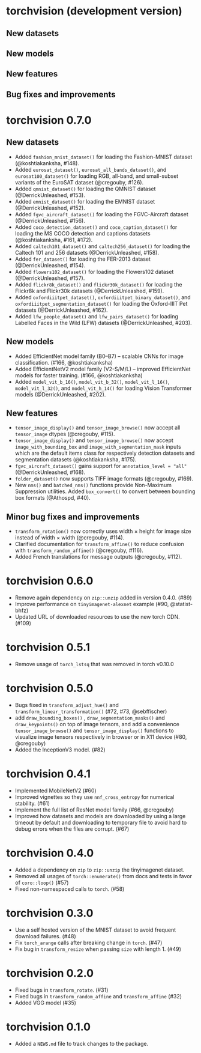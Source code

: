 # torchvision (development version)

## New datasets

## New models

## New features

## Bug fixes and improvements

# torchvision 0.7.0

## New datasets

* Added `fashion_mnist_dataset()` for loading the Fashion-MNIST dataset (@koshtiakanksha, #148).
* Added `eurosat_dataset()`, `eurosat_all_bands_dataset()`, and `eurosat100_dataset()` for loading RGB, all-band, and small-subset variants of the EuroSAT dataset (@cregouby, #126).
* Added `qmnist_dataset()` for loading the QMNIST dataset (@DerrickUnleashed, #153).
* Added `emnist_dataset()` for loading the EMNIST dataset (@DerrickUnleashed, #152).
* Added `fgvc_aircraft_dataset()` for loading the FGVC-Aircraft dataset (@DerrickUnleashed, #156).
* Added `coco_detection_dataset()` and `coco_caption_dataset()` for loading the MS COCO detection and captions datasets (@koshtiakanksha, #161, #172).
* Added `caltech101_dataset()` and `caltech256_dataset()` for loading the Caltech 101 and 256 datasets (@DerrickUnleashed, #158).
* Added `fer_dataset()` for loading the FER-2013 dataset (@DerrickUnleashed, #154).
* Added `flowers102_dataset()` for loading the Flowers102 dataset (@DerrickUnleashed, #157).
* Added `flickr8k_dataset()` and `flickr30k_dataset()` for loading the Flickr8k and Flickr30k datasets (@DerrickUnleashed, #159).
* Added `oxfordiiitpet_dataset()`, `oxfordiiitpet_binary_dataset()`, and `oxfordiiitpet_segmentation_dataset()` for loading the Oxford-IIIT Pet datasets (@DerrickUnleashed, #162).
* Added `lfw_people_dataset()` and `lfw_pairs_dataset()` for loading Labelled Faces in the Wild (LFW) datasets (@DerrickUnleashed, #203).

## New models

* Added EfficientNet model family (B0–B7) – scalable CNNs for image classification. (#166, @koshtiakanksha)
* Added EfficientNetV2 model family (V2-S/M/L) – improved EfficientNet models for faster training. (#166, @koshtiakanksha)
* Added `model_vit_b_16()`, `model_vit_b_32()`, `model_vit_l_16()`, `model_vit_l_32()`, and `model_vit_h_14()` for loading Vision Transformer models (@DerrickUnleashed, #202).

## New features

* `tensor_image_display()` and `tensor_image_browse()` now accept all `tensor_image` dtypes (@cregouby, #115).
* `tensor_image_display()` and `tensor_image_browse()` now accept `image_with_bounding_box` and `image_with_segmentation_mask` inputs which are 
  the default items class for respectively detection datasets and segmentation datasets (@koshtiakanksha, #175).
* `fgvc_aircraft_dataset()` gains support for `annotation_level = "all"` (@DerrickUnleashed, #168).
* `folder_dataset()` now supports TIFF image formats (@cregouby, #169).
* New `nms()` and `batched_nms()` functions provide Non-Maximum Suppression utilities. Added `box_convert()` to convert between bounding box formats (@Athospd, #40).

## Minor bug fixes and improvements

* `transform_rotation()` now correctly uses width × height for image size instead of width × width (@cregouby, #114).
* Clarified documentation for `transform_affine()` to reduce confusion with `transform_random_affine()` (@cregouby, #116).
* Added French translations for message outputs (@cregouby, #112).

# torchvision 0.6.0

- Remove again dependency on `zip::unzip` added in version 0.4.0. (#89)
- Improve performance on `tinyimagenet-alexnet` example (#90, @statist-bhfz)
- Updated URL of downloaded resources to use the new torch CDN. (#109)

# torchvision 0.5.1

- Remove usage of `torch_lstsq` that was removed in torch v0.10.0

# torchvision 0.5.0

-   Bugs fixed in `transform_adjust_hue()` and `transform_linear_transformation()` (#72, #73, @sebffischer)
-   add `draw_bounding_boxes()` , `draw_segmentation_masks()` and `draw_keypoints()` on top of image tensors, and add a convenience `tensor_image_browse()` and `tensor_image_display()` functions to visualize image tensors respectively in browser or in X11 device (#80, @cregouby)
-   Added the InceptionV3 model. (#82)

# torchvision 0.4.1

-   Implemented MobileNetV2 (#60)
-   Improved vignettes so they use `nnf_cross_entropy` for numerical stability. (#61)
-   Implement the full list of ResNet model family (#66, @cregouby)
-   Improved how datasets and models are downloaded by using a large timeout by default and downloading to temporary file to avoid hard to debug errors when the files are corrupt. (#67)

# torchvision 0.4.0

-   Added a dependency on `zip` to `zip::unzip` the tinyimagenet dataset.
-   Removed all usages of `torch::enumerate()` from docs and tests in favor of `coro::loop()` (#57)
-   Fixed non-namespaced calls to `torch`. (#58)

# torchvision 0.3.0

-   Use a self hosted version of the MNIST dataset to avoid frequent download failures. (#48)
-   Fix `torch_arange` calls after breaking change in `torch`. (#47)
-   Fix bug in `transform_resize` when passing `size` with length 1. (#49)

# torchvision 0.2.0

-   Fixed bugs in `transform_rotate`. (#31)
-   Fixed bugs in `transform_random_affine` and `transform_affine` (#32)
-   Added VGG model (#35)

# torchvision 0.1.0

-   Added a `NEWS.md` file to track changes to the package.

